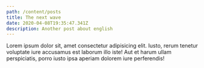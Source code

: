 ```yaml
---
path: /content/posts
title: The next wave
date: 2020-04-08T19:35:47.341Z
description: Another post about english
---
```



Lorem ipsum dolor sit, amet consectetur adipisicing elit. Iusto, rerum tenetur voluptate iure accusamus est laborum illo iste! Aut et harum ullam perspiciatis, porro iusto ipsa aperiam dolorem iure perferendis!